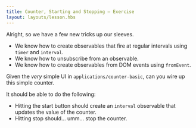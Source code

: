 ```yaml
---
title: Counter, Starting and Stopping — Exercise
layout: layouts/lesson.hbs
---
```


Alright, so we have a few new tricks up our sleeves.

- We know how to create observables that fire at regular intervals using `timer` and `interval`.
- We know how to unsubscribe from an observable.
- We know how to create observables from DOM events using `fromEvent`.

Given the _very_ simple UI in `applications/counter-basic`, can you wire up this simple counter.

It should be able to do the following:

- Hitting the start button should create an `interval` observable that updates the value of the counter.
- Hitting stop should… umm… stop the counter.
